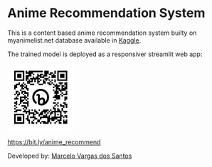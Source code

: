 # Anime Recommendation System

This is a content based anime recommendation system builty on myanimelist.net database available in [Kaggle](https://www.kaggle.com/datasets/hernan4444/anime-recommendation-database-2020).

The trained model is deployed as a responsiver streamlit web app:

<img src="bit.ly_anime_recommend.png" alt= "Streamlit web app" width="150" height="150" href="https://bit.ly/anime_recommend">

https://bit.ly/anime_recommend

Developed by: [Marcelo Vargas dos Santos](https://github.com/mvsantosdev)
